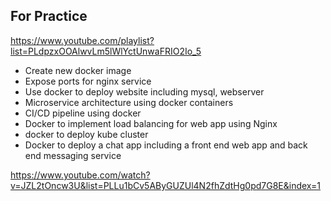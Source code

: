 ## For Practice ##
https://www.youtube.com/playlist?list=PLdpzxOOAlwvLm5lWlYctUnwaFRIO2Io_5
* Create new docker image 
* Expose ports for nginx service
* Use docker to deploy website including mysql, webserver
* Microservice architecture using docker containers
* CI/CD pipeline using docker
* Docker to implement load balancing for web app using Nginx
* docker to deploy kube cluster
* Docker to deploy a chat app including a front end web app and back end messaging service

https://www.youtube.com/watch?v=JZL2tOncw3U&list=PLLu1bCv5AByGUZUl4N2fhZdtHg0pd7G8E&index=1
